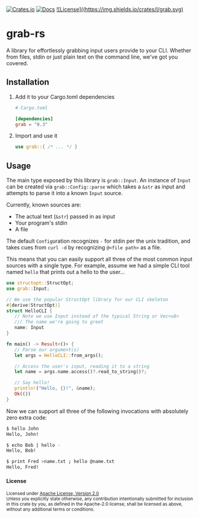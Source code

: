 [![Crates.io](https://img.shields.io/crates/v/grab.svg)](https://crates.io/crates/grab)
[![Docs](https://img.shields.io/docsrs/grab.svg)](https://docs.rs/grab/latest/grab)
[![License]((https://img.shields.io/crates/l/grab.svg)](https://choosealicense.com/licenses/apache-2.0)

# grab-rs

A library for effortlessly grabbing input users provide to your CLI. Whether from
files, stdin or just plain text on the command line, we've got you covered.

## Installation

1. Add it to your Cargo.toml dependencies

    ```toml
    # Cargo.toml

    [dependencies]
    grab = "0.3"
    ```

2. Import and use it

    ```rust
    use grab::{ /* ... */ }
    ```

## Usage

The main type exposed by this library is `grab::Input`. An instance of `Input` can
be created via `grab::Config::parse` which takes a `&str` as input and attempts to
parse it into a known `Input` source.

Currently, known sources are:

- The actual text (`&str`) passed in as input
- Your program's stdin
- A file

The default `Config`uration recognizes `-` for stdin per the unix tradition, and
takes cues from `curl -d` by recognizing `@<file path>` as a file.

This means that you can easily support all three of the most common input sources
with a single type. For example, assume we had a simple CLI tool named `hello`
that prints out a hello to the user...

```rust
use structopt::StructOpt;
use grab::Input;

// We use the popular StructOpt library for our CLI skeleton
#[derive(StructOpt)]
struct HelloCLI {
   // Note we use Input instead of the typical String or Vec<u8>
   /// The name we're going to greet
   name: Input
}

fn main() -> Result<()> {
   // Parse our argument(s)
   let args = HelloCLI::from_args();

   // Access the user's input, reading it to a string
   let name = args.name.access()?.read_to_string()?;

   // Say hello!
   println!("Hello, {}!", &name);
   Ok(())
}
```

Now we can support all three of the following invocations with absolutely zero
extra code:

```bash
$ hello John
Hello, John!

$ echo Bob | hello -
Hello, Bob!

$ print Fred >name.txt ; hello @name.txt
Hello, Fred!
```

#### License

<sup>
Licensed under <a href="LICENSE">Apache License, Version 2.0</a>
</sup>

<br>

<sub>
Unless you explicitly state otherwise, any contribution intentionally submitted
for inclusion in this crate by you, as defined in the Apache-2.0 license, shall
be licensed as above, without any additional terms or conditions.
</sub>
